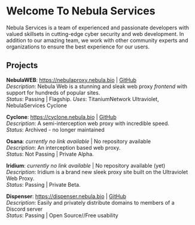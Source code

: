 # Welcome To Nebula Services
Nebula Services is a team of experienced and passionate developers with valued skillsets in cutting-edge cyber security and web development. 
In addition to our amazing team, we work with other community experts and organizations to ensure the best experience for our users. 

##  Projects

**NebulaWEB**: https://nebulaproxy.nebula.bio | [GitHub](https://github.com/NebulaServices/Nebula)
<br>
*Description*: Nebula Web is a stunning and sleak web proxy *frontend* with support for hundreds of popular sites.
<br>
*Status*: Passing | Flagship. 
*Uses*: TitaniumNetwork Ultraviolet, NebulaServices Cyclone

**Cyclone**: https://cyclone.nebula.bio | [GitHub](https://github.com/NebulaServices/Cyclone)
<br>
*Description*: A semi-interception web proxy with incredible speed. 
<br>
*Status*: Archived - no longer maintained

**Osana**: *currently no link available* | No repository available
<br>
*Description*: An interception based web proxy.
<br>
*Status*: Not Passing | Private Alpha. 

**Iridium**: *currently no link available* | No repository available (yet)
<br>
*Description*: Iridium is a brand new sleek proxy site built on the Ultraviolet Web Proxy. 
<br>
*Status*: Passing | Private Beta. 

**Dispenser**: https://dispenser.nebula.bio | [GitHub](https://nebulaservices.github.io/Dispenser/)
<br>
*Description*: Easily and privately distribute domains to members of a Discord server
<br>
*Status*: Passing | Open Source//Free usability

